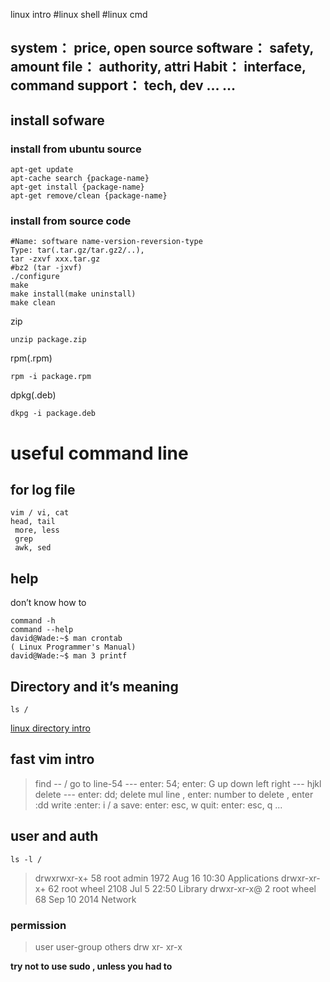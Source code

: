 linux intro
  #linux shell
  #linux cmd

system： price, open source software： safety, amount file： authority, attri Habit： interface, command support： tech, dev ... ...
------------------------------------------------------------------------

## install sofware ##
### install from ubuntu source ###
    apt-get update
    apt-cache search {package-name}
    apt-get install {package-name}
    apt-get remove/clean {package-name}

### install from source code ###

    #Name: software name-version-reversion-type
    Type: tar(.tar.gz/tar.gz2/..),
    tar -zxvf xxx.tar.gz 
    #bz2 (tar -jxvf) 
    ./configure
    make
    make install(make uninstall)
    make clean


 zip

    unzip package.zip

rpm(.rpm)

    rpm -i package.rpm

dpkg(.deb)

    dkpg -i package.deb

# useful command line #

## for log file ##

    vim / vi, cat
    head, tail
     more, less
     grep
     awk, sed

## help ##
don’t know how to

    command -h 
    command --help
    david@Wade:~$ man crontab
    ( Linux Programmer's Manual)
    david@Wade:~$ man 3 printf 

## Directory and it’s meaning ##

    ls /

[linux directory intro][1]


## fast vim intro ##

> find -- /
go to line-54   --- enter: 54; enter: G
up down left right --- hjkl
delete --- enter: dd; delete mul line , enter: number to delete , enter :dd
write :enter: i / a
save: enter: esc, w
quit: enter: esc, q
...

## user and auth ##

    ls -l /

> drwxrwxr-x+ 58 root     admin  1972 Aug 16 10:30 Applications
drwxr-xr-x+ 62 root     wheel  2108 Jul  5 22:50 Library
drwxr-xr-x@  2 root     wheel    68 Sep 10  2014 Network

### permission ###

> user  user-group  others
drw   xr-  xr-x

**try not to use sudo , unless you had to**




  [1]: http://www.cnblogs.com/no7dw/archive/2013/02/18/2915840.html
